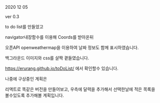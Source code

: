 2020 12 05 

ver 0.3

to do list를 만들었고

navigator내장함수를 이용해 Coords를 받아온뒤

오픈API openweathermap을 이용하여 날짜 정보도 함께 표시하였슴니다.

백그라운드 이미지와 css를 살짝 곁들였습니다. 

https://erurang.github.io/toDoList/ 에서 확인할수 있습니다.

나중에 구상중인 계획은

리액트로 똑같은 버전을 만들어보고, 우측에 달력을 추가해서 선택한날에 적은 목록을 볼수있도록 추가해볼 계획입니다.
